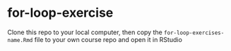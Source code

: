 # for-loop-exercise

Clone this repo to your local computer, then copy the `for-loop-exercises-name.Rmd` file to your own course repo and open it in RStudio